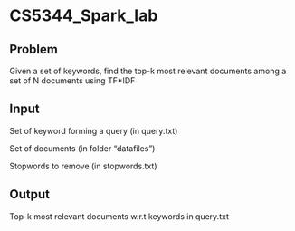 # CS5344_Spark_lab

## Problem

Given a set of keywords, find the top-k most relevant documents among a set of N documents using TF*IDF

## Input

Set of keyword forming a query (in query.txt)

Set of documents (in folder “datafiles”)

Stopwords to remove (in stopwords.txt)

## Output

Top-k most relevant documents w.r.t keywords in query.txt
